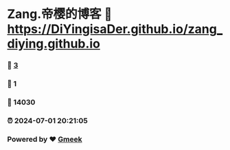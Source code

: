 # Zang.帝樱的博客 :link: https://DiYingisaDer.github.io/zang_diying.github.io 
### :page_facing_up: [3](https://DiYingisaDer.github.io/zang_diying.github.io/tag.html) 
### :speech_balloon: 1 
### :hibiscus: 14030 
### :alarm_clock: 2024-07-01 20:21:05 
### Powered by :heart: [Gmeek](https://github.com/Meekdai/Gmeek)
